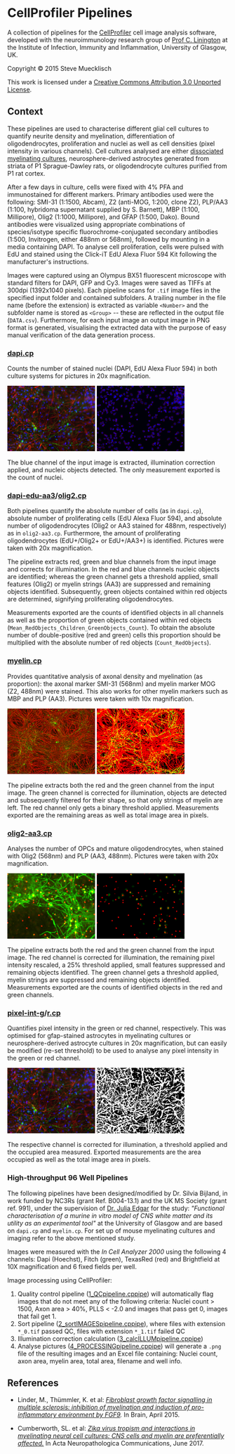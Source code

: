 CellProfiler Pipelines
======================

A collection of pipelines for the [CellProfiler](http://www.cellprofiler.org/) cell image analysis software, developed with the neuroimmunology research group of [Prof C. Linington](http://www.gla.ac.uk/researchinstitutes/iii/staff/christopherlinington/) at the Institute of Infection, Immunity and Inflammation, University of Glasgow, UK.

Copyright &copy; 2015 Steve Muecklisch

This work is licensed under a [Creative Commons Attribution 3.0 Unported License](http://creativecommons.org/licenses/by/3.0/deed.en_GB).

Context
-------

These pipelines are used to characterise different glial cell cultures to quantify neurite density and myelination, differentiation of oligodendrocytes, proliferation and nuclei as well as cell densities (pixel intensity in various channels). Cell cultures analysed are either [dissociated myelinating cultures](http://link.springer.com/protocol/10.1007%2F7651_2014_129), neurosphere-derived astrocytes generated from striata of P1 Sprague-Dawley rats, or oligodendrocyte cultures purified from P1 rat cortex.

After a few days in culture, cells were fixed with 4% PFA and immunostained for different markers. Primary antibodies used were the following: SMI-31 (1:1500, Abcam), Z2 (anti-MOG, 1:200, clone Z2), PLP/AA3 (1:100, hybridoma supernatant supplied by S. Barnett), MBP (1:100, Millipore), Olig2 (1:1000, Millipore), and GFAP (1:500, Dako). Bound antibodies were visualized using appropriate combinations of species/isotype specific fluorochrome-conjugated secondary antibodies (1:500, Invitrogen, either 488nm or 568nm), followed by mounting in a media containing DAPI. To analyse cell proliferation, cells were pulsed with EdU and stained using the Click-iT EdU Alexa Fluor 594 Kit following the manufacturer's instructions.

Images were captured using an Olympus BX51 fluorescent microscope with standard filters for DAPI, GFP and Cy3. Images were saved as TIFFs at 300dpi (1392x1040 pixels). Each pipeline scans for `.tif` image files in the specified input folder and contained subfolders. A trailing number in the file name (before the extension) is extracted as variable `<Number>` and the subfolder name is stored as `<Group>` -- these are reflected in the output file (`DATA.csv`). Furthermore, for each input image an output image in PNG format is generated, visualising the extracted data with the purpose of easy manual verification of the data generation process.

### [dapi.cp](dapi.cp)

Counts the number of stained nuclei (DAPI, EdU Alexa Fluor 594) in both culture systems for pictures in 20x magnification.

[![DAPI original](images/dapi-gfap_orig_t.png)](images/dapi-gfap_orig.png)
[![DAPI processed](images/dapi_processed_t.png)](images/dapi_processed.png)

The blue channel of the input image is extracted, illumination correction applied, and nucleic objects detected. The only measurement exported is the count of nuclei.

### [dapi-edu-aa3](dapi-edu-aa3.cp)/[olig2.cp](olig2.cp)

Both pipelines quantify the absolute number of cells (as in `dapi.cp`), absolute number of proliferating cells (EdU Alexa Fluor 594), and absolute number of oligodendrocytes (Olig2 or AA3 stained for 488nm, respectively) as in `olig2-aa3.cp`. Furthermore, the amount of proliferating oligodendrocytes (EdU+/Olig2+ or EdU+/AA3+) is identified. Pictures were taken with 20x magnification.

The pipeline extracts red, green and blue channels from the input image and corrects for illumination. In the red and blue channels nucleic objects are identified; whereas the green channel gets a threshold applied, small features (Olig2) or myelin strings (AA3) are suppressed and remaining objects identified. Subsequently, green objects contained within red objects are determined, signifying proliferating oligodendrocytes.

Measurements exported are the counts of identified objects in all channels as well as the proportion of green objects contained within red objects (`Mean_RedObjects_Children_GreenObjects_Count`). To obtain the absolute number of double-positive (red and green) cells this proportion should be multiplied with the absolute number of red objects (`Count_RedObjects`).

### [myelin.cp](myelin.cp)

Provides quantitative analysis of axonal density and myelination (as proportion): the axonal marker SMI-31 (568nm) and myelin marker MOG (Z2, 488nm) were stained. This also works for other myelin markers such as MBP and PLP (AA3). Pictures were taken with 10x magnification.

[![Myelin original](images/myelin_orig_t.png)](images/myelin_orig.png)
[![Myelin processed](images/myelin_processed_t.png)](images/myelin_processed.png) 

The pipeline extracts both the red and the green channel from the input image. The green channel is corrected for illumination, objects are detected and subsequently filtered for their shape, so that only strings of myelin are left. The red channel only gets a binary threshold applied. Measurements exported are the remaining areas as well as total image area in pixels.

### [olig2-aa3.cp](olig2-aa3.cp)

Analyses the number of OPCs and mature oligodendrocytes, when stained with Olig2 (568nm) and PLP (AA3, 488nm). Pictures were taken with 20x magnification.

[![Olig2/AA3 original](images/olig2-aa3_orig_t.png)](images/olig2-aa3_orig.png)
[![Olig2/AA3 processed](images/olig2-aa3_processed_t.png)](images/olig2-aa3_processed.png) 

The pipeline extracts both the red and the green channel from the input image. The red channel is corrected for illumination, the remaining pixel intensity rescaled, a 25% threshold applied, small features suppressed and remaining objects identified. The green channel gets a threshold applied, myelin strings are suppressed and remaining objects identified. Measurements exported are the counts of identified objects in the red and green channels.

### [pixel-int-g](pixel-int-g.cp)/[r.cp](pixel-int-r.cp)

Quantifies pixel intensity in the green or red channel, respectively. This was optimised for gfap-stained astrocytes in myelinating cultures or neurosphere-derived astrocyte cultures in 20x magnification, but can easily be modified (re-set threshold) to be used to analyse any pixel intensity in the green or red channel.

[![GFAP original](images/dapi-gfap_orig_t.png)](images/dapi-gfap_orig.png)
[![GFAP processed](images/gfap_processed_t.png)](images/gfap_processed.png)

The respective channel is corrected for illumination, a threshold applied and the occupied area measured. Exported measurements are the area occupied as well as the total image area in pixels.

### High-throughput 96 Well Pipelines

The following pipelines have been designed/modified by Dr. Silvia Bijland, in work funded by NC3Rs (grant Ref. B004-13.1) and the UK MS Society (grant ref. 991), under the supervision of [Dr. Julia Edgar](https://www.gla.ac.uk/researchinstitutes/iii/staff/juliaedgar/) for the study: *"Functional characterisation of a murine in vitro model of CNS white matter and its utility as an experimental tool"* at the University of Glasgow and are based on `dapi.cp` and `myelin.cp`. For set up of mouse myelinating cultures and imaging refer to the above mentioned study.

Images were measured with the *In Cell Analyzer 2000* using the following 4 channels: Dapi (Hoechst), Fitch (green), TexasRed (red) and Brightfield at 10X magnification and 6 fixed fields per well.

Image processing using CellProfiler:
1. Quality control pipeline ([1_QCpipeline.cppipe](1_QCpipeline.cppipe)) will automatically flag images that do not meet any of the following criteria: Nuclei count > 1500, Axon area > 40%, PLLS < -2.0 and images that pass get 0, images that fail get 1.
2. Sort pipeline ([2_sortIMAGESpipeline.cppipe](2_sortIMAGESpipeline.cppipe)), where files with extension `*_0.tif` passed QC, files with extension `*_1.tif` failed QC
3. Illumination correction calculation ([3_calcILLUMpipeline.cppipe](3_calcILLUMpipeline.cppipe))
4. Analyse pictures ([4_PROCESSINGpipeline.cppipe](4_PROCESSINGpipeline.cppipe)) will generate a `.png` file of the resulting images and an Excel file containing: Nuclei count, axon area, myelin area, total area, filename and well info.

References
----------

* Linder, M., Thümmler, K. et al: *[Fibroblast growth factor signalling in multiple sclerosis: inhibition of myelination and induction of pro-inflammatory environment by FGF9](http://brain.oxfordjournals.org/content/early/2015/04/22/brain.awv102.long).* In Brain, April 2015.

* Cumberworth, SL. et al: *[Zika virus tropism and interactions in myelinating neural cell cultures: CNS cells and myelin are preferentially affected.](https://actaneurocomms.biomedcentral.com/articles/10.1186/s40478-017-0450-8)* In Acta Neuropathologica Communications, June 2017.